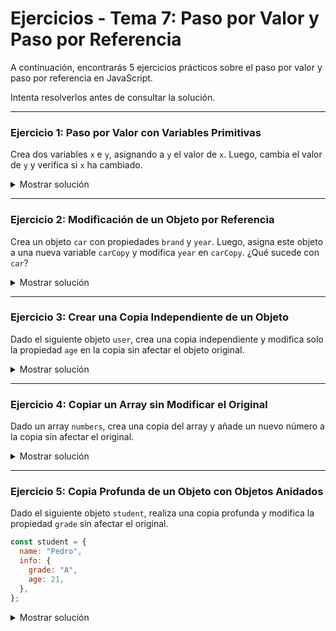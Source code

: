 # **Ejercicios - Tema 7: Paso por Valor y Paso por Referencia**

A continuación, encontrarás 5 ejercicios prácticos sobre el paso por valor y paso por referencia en JavaScript.

Intenta resolverlos antes de consultar la solución.

---

### **Ejercicio 1: Paso por Valor con Variables Primitivas**

Crea dos variables `x` e `y`, asignando a `y` el valor de `x`. Luego, cambia el valor de `y` y verifica si `x` ha cambiado.

<details><summary>Mostrar solución</summary>

```js
let x = 42;
let y = x;
y = 100;

console.log(x); // Salida: 42
console.log(y); // Salida: 100
```

</details>

---

### **Ejercicio 2: Modificación de un Objeto por Referencia**

Crea un objeto `car` con propiedades `brand` y `year`. Luego, asigna este objeto a una nueva variable `carCopy` y modifica `year` en `carCopy`. ¿Qué sucede con `car`?

<details><summary>Mostrar solución</summary>

```js
const car = { brand: "Toyota", year: 2020 };
const carCopy = car;
carCopy.year = 2025;

console.log(car.year); // Salida: 2025
console.log(carCopy.year); // Salida: 2025
```

</details>

---

### **Ejercicio 3: Crear una Copia Independiente de un Objeto**

Dado el siguiente objeto `user`, crea una copia independiente y modifica solo la propiedad `age` en la copia sin afectar el objeto original.

<details><summary>Mostrar solución</summary>

```js
const user = { name: "Elena", age: 30 };
const userCopy = { ...user };
userCopy.age = 35;

console.log(user.age); // Salida: 30
console.log(userCopy.age); // Salida: 35
```

</details>

---

### **Ejercicio 4: Copiar un Array sin Modificar el Original**

Dado un array `numbers`, crea una copia del array y añade un nuevo número a la copia sin afectar el original.

<details><summary>Mostrar solución</summary>

```js
const numbers = [10, 20, 30];
const numbersCopy = [...numbers];
numbersCopy.push(40);

console.log(numbers); // Salida: [10, 20, 30]
console.log(numbersCopy); // Salida: [10, 20, 30, 40]
```

</details>

---

### **Ejercicio 5: Copia Profunda de un Objeto con Objetos Anidados**

Dado el siguiente objeto `student`, realiza una copia profunda y modifica la propiedad `grade` sin afectar el original.

```js
const student = {
  name: "Pedro",
  info: {
    grade: "A",
    age: 21,
  },
};
```

<details><summary>Mostrar solución</summary>

```js
const student = {
  name: "Pedro",
  info: {
    grade: "A",
    age: 21,
  },
};

const studentCopy = JSON.parse(JSON.stringify(student));
studentCopy.info.grade = "B";

console.log(student.info.grade); // Salida: A
console.log(studentCopy.info.grade); // Salida: B
```

</details>
